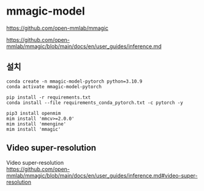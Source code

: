 # mmagic-model

https://github.com/open-mmlab/mmagic

https://github.com/open-mmlab/mmagic/blob/main/docs/en/user_guides/inference.md


## 설치

```
conda create -n mmagic-model-pytorch python=3.10.9
conda activate mmagic-model-pytorch
```

```
pip install -r requirements.txt
conda install --file requirements_conda_pytorch.txt -c pytorch -y
```

```
pip3 install openmim
mim install 'mmcv>=2.0.0'
mim install 'mmengine'
mim install 'mmagic'
```

## Video super-resolution

Video super-resolution  
https://github.com/open-mmlab/mmagic/blob/main/docs/en/user_guides/inference.md#video-super-resolution

